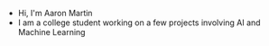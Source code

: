 - Hi, I'm Aaron Martin
- I am a college student working on a few projects involving AI and Machine Learning
